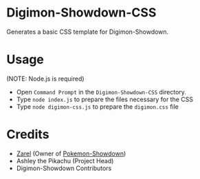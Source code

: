 # Digimon-Showdown-CSS
Generates a basic CSS template for Digimon-Showdown.

# Usage
(NOTE: Node.js is required)
- Open `Command Prompt` in the `Digimon-Showdown-CSS` directory.
- Type `node index.js` to prepare the files necessary for the CSS
- Type `node digimon-css.js` to prepare the `digimon.css` file

# Credits
- [Zarel](https://github.com/Zarel/) (Owner of [Pokemon-Showdown](https://github.com/Zarel/Pokemon-Showdown))
- Ashley the Pikachu (Project Head)
- Digimon-Showdown Contributors
